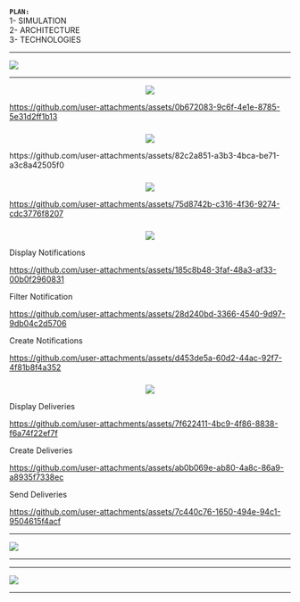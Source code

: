 
**`PLAN: `**
<br>
1- SIMULATION <br>
2- ARCHITECTURE <br>
3- TECHNOLOGIES <br>

<hr>

<img src="https://readme-typing-svg.demolab.com?font=Fira+Code&weight=300&size=25&pause=1000&color=AA00F7&width=435&lines=SIMULATION"/>

<hr>

<p align="center">
<a href="https://git.io/typing-svg"><img src="https://readme-typing-svg.demolab.com?font=Fira+Code&weight=300&size=17&pause=1000&color=DA31F7&width=435&lines=Home&center=true&vCenter=true" /></a>
</p>


https://github.com/user-attachments/assets/0b672083-9c6f-4e1e-8785-5e31d2ff1b13

###

<p align="center">
<a href="https://git.io/typing-svg"><img src="https://readme-typing-svg.demolab.com?font=Fira+Code&weight=300&size=17&pause=1000&color=DA31F7&width=435&lines=Sectors&center=true&vCenter=true" /></a>
</p>
https://github.com/user-attachments/assets/82c2a851-a3b3-4bca-be71-a3c8a42505f0


###

<p align="center">
<a href="https://git.io/typing-svg"><img src="https://readme-typing-svg.demolab.com?font=Fira+Code&weight=300&size=17&pause=1000&color=DA31F7&width=435&lines=Actors&center=true&vCenter=true"/></a>
</p>

https://github.com/user-attachments/assets/75d8742b-c316-4f36-9274-cdc3776f8207


###

<p align="center">
<a href="https://git.io/typing-svg"><img src="https://readme-typing-svg.demolab.com?font=Fira+Code&weight=300&size=17&pause=1000&color=DA31F7&width=435&lines=Notifications&center=true&vCenter=true"/></a>
</p>


Display Notifications



https://github.com/user-attachments/assets/185c8b48-3faf-48a3-af33-00b0f2960831


Filter Notification 


https://github.com/user-attachments/assets/28d240bd-3366-4540-9d97-9db04c2d5706


Create Notifications


https://github.com/user-attachments/assets/d453de5a-60d2-44ac-92f7-4f81b8f4a352


###

<p align="center">
<a href="https://git.io/typing-svg"><img src="https://readme-typing-svg.demolab.com?font=Fira+Code&weight=300&size=17&pause=1000&color=DA31F7&width=435&lines=Deliveries&center=true&vCenter=true"/></a>
</p>

Display Deliveries


https://github.com/user-attachments/assets/7f622411-4bc9-4f86-8838-f6a74f22ef7f



Create Deliveries



https://github.com/user-attachments/assets/ab0b069e-ab80-4a8c-86a9-a8935f7338ec


Send Deliveries


https://github.com/user-attachments/assets/7c440c76-1650-494e-94c1-9504615f4acf



<hr>
<img src="https://readme-typing-svg.demolab.com?font=Fira+Code&weight=300&size=25&pause=1000&color=AA00F7&width=435&lines=ARCHITECTURE"/>
<hr>





<hr>
<img src="https://readme-typing-svg.demolab.com?font=Fira+Code&weight=300&size=25&pause=1000&color=AA00F7&width=435&lines=TECHNOLOGIES"/>
<hr>










